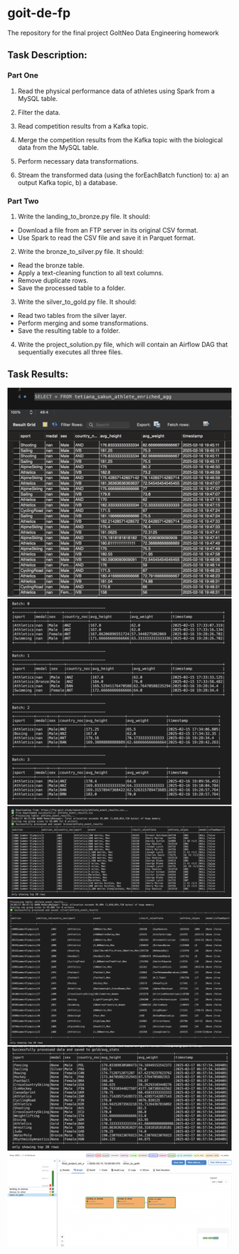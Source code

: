 # goit-de-fp
The repository for the final project GoItNeo Data Engineering homework

## Task Description:

### Part One

1. Read the physical performance data of athletes using Spark from a MySQL table.

2. Filter the data.

3. Read competition results from a Kafka topic.

4. Merge the competition results from the Kafka topic with the biological data from the MySQL table.

5. Perform necessary data transformations.

6. Stream the transformed data (using the forEachBatch function) to:
a) an output Kafka topic,
b) a database.

### Part Two

1. Write the landing_to_bronze.py file. It should:

- Download a file from an FTP server in its original CSV format.
- Use Spark to read the CSV file and save it in Parquet format.

2. Write the bronze_to_silver.py file. It should:

- Read the bronze table.
- Apply a text-cleaning function to all text columns.
- Remove duplicate rows.
- Save the processed table to a folder.

3. Write the silver_to_gold.py file. It should:

- Read two tables from the silver layer.
- Perform merging and some transformations.
- Save the resulting table to a folder.

4. Write the project_solution.py file, which will contain an Airflow DAG that sequentially executes all three files.

## Task Results:
![Results from MySQL](p1.1_results_from_mysql.png)
![Results from Kafka](p1.2_results_from_kafka.png)
![Results from landing to bronze task](p2.1_landing_to_bronze.png)
![Results from bronze to silver task](p2.2_bronze_to_silver.png)
![Results from silver to gold task](p2.3_silver_to_gold.png)
![DAG results](p2.4_dag_graph.png)

